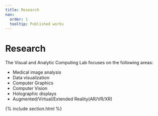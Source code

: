 ```yaml
---
title: Research
nav:
  order: 1
  tooltip: Published works
---
```


# <i class="fas fa-microscope"></i>Research

The Visual and Analytic Computing Lab focuses on the following areas:

- Medical image analysis
- Data visualization
- Computer Graphics
- Computer Vision
- Holographic displays
- Augmented/Virtual/Extended Reality(AR/VR/XR) 


{% include section.html %}